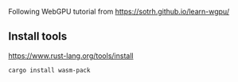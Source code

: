 Following WebGPU tutorial from https://sotrh.github.io/learn-wgpu/

## Install tools

https://www.rust-lang.org/tools/install

```bash
cargo install wasm-pack
```